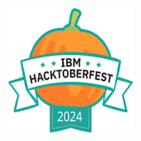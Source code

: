 <img src="https://raw.githubusercontent.com/divya-281/divya-281/refs/heads/main/ibmhacktoberfest2024.svg" alt="IBM Hacktoberfest 2024" width="250" height="250">

<!--
**divya-281/divya-281** is a ✨ _special_ ✨ repository because its `README.md` (this file) appears on your GitHub profile.

Here are some ideas to get you started:

- 🔭 I’m currently working on ...
- 🌱 I’m currently learning ...
- 👯 I’m looking to collaborate on ...
- 🤔 I’m looking for help with ...
- 💬 Ask me about ...
- 📫 How to reach me: ...
- 😄 Pronouns: ...
- ⚡ Fun fact: ...
-->
